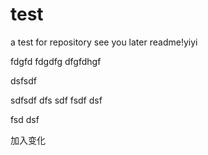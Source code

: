 # test
a test for repository
see you later readme!yiyi  

fdgfd
fdgdfg
dfgfdhgf


dsfsdf



sdfsdf
dfs
sdf
fsdf
dsf

fsd
dsf


加入变化